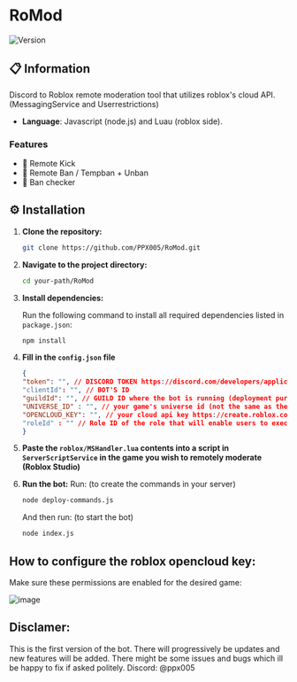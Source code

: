 # RoMod

![Version](https://img.shields.io/badge/version-1.0.0-brightgreen.svg)
## 📋 Information

Discord to Roblox remote moderation tool that utilizes roblox's cloud API. (MessagingService and Userrestrictions) 

- **Language**: Javascript (node.js) and Luau (roblox side).

### Features
- 🔧 Remote Kick
- 🔧 Remote Ban / Tempban + Unban
- 🔧 Ban checker

## ⚙️ Installation

1. **Clone the repository:**

    ```bash
    git clone https://github.com/PPX005/RoMod.git
    ```

2. **Navigate to the project directory:**

    ```bash
    cd your-path/RoMod
    ```

3. **Install dependencies:**

    Run the following command to install all required dependencies listed in `package.json`:

    ```bash
    npm install
    ```
    
4. **Fill in the `config.json` file**
	```json
	{
	"token": "", // DISCORD TOKEN https://discord.com/developers/applications
	"clientId": "", // BOT'S ID
	"guildId": "", // GUILD ID where the bot is running (deployment purposes)
	"UNIVERSE_ID" : "", // your game's universe id (not the same as the place id) create.roblox.com
	"OPENCLOUD_KEY": "", // your cloud api key https://create.roblox.com/dashboard/credentials
 	"roleId" : "" // Role ID of the role that will enable users to execute commands
	}
	```
5. **Paste the `roblox/MSHandler.lua` contents into a **script** in `ServerScriptService` in the game you wish to remotely moderate (Roblox Studio)**
 
6. **Run the bot:**
   Run: (to create the commands in your server)
    ```bash
    node deploy-commands.js
    ```
    And then run: (to start the bot)
    ```bash
    node index.js
    ```
## How to configure the roblox opencloud key:
Make sure these permissions are enabled for the desired game:

![image](https://github.com/user-attachments/assets/d52db85f-6b6e-4846-8b13-e253d8d5049a)
    
## Disclamer:
This is the first version of the bot. There will progressively be updates and new features will be added. There might be some issues and bugs which ill be happy to fix if asked politely. Discord: @ppx005






